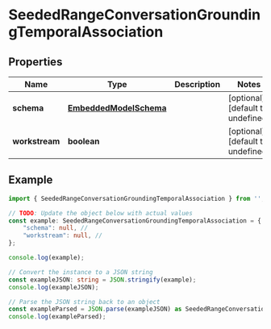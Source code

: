 
# SeededRangeConversationGroundingTemporalAssociation


## Properties

Name | Type | Description | Notes
------------ | ------------- | ------------- | -------------
**schema** | [**EmbeddedModelSchema**](EmbeddedModelSchema) |  | [optional] [default to undefined]
**workstream** | **boolean** |  | [optional] [default to undefined]

## Example

```typescript
import { SeededRangeConversationGroundingTemporalAssociation } from '';

// TODO: Update the object below with actual values
const example: SeededRangeConversationGroundingTemporalAssociation = {
    "schema": null, // 
    "workstream": null, // 
};

console.log(example);

// Convert the instance to a JSON string
const exampleJSON: string = JSON.stringify(example);
console.log(exampleJSON);

// Parse the JSON string back to an object
const exampleParsed = JSON.parse(exampleJSON) as SeededRangeConversationGroundingTemporalAssociation;
console.log(exampleParsed);
```




